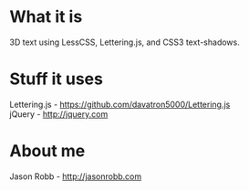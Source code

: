 
# What it is
3D text using LessCSS, Lettering.js, and CSS3 text-shadows.

# Stuff it uses
Lettering.js - https://github.com/davatron5000/Lettering.js  
jQuery - http://jquery.com  

# About me
Jason Robb - http://jasonrobb.com  
